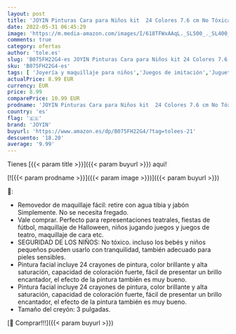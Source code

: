 ```yaml
---
layout: post
title: 'JOYIN Pinturas Cara para Niños kit  24 Colores 7.6 cm No Tóxica Crayones Pintura Facial-Perfectos para Fiesta Carnaval  Cosplay  Pascua de Resurrección  Halloween  Navidad'
date: 2022-05-31 06:45:29
image: 'https://m.media-amazon.com/images/I/618TFWxAAqL._SL500_._SL400_.jpg'
comments: true
category: ofertas
author: 'tole.es'
slug: 'B075FH22G4-es JOYIN Pinturas Cara para Niños kit 24 Colores 7.6 cm No...'
sku: 'B075FH22G4-es'
tags: [ 'Joyería y maquillaje para niños','Juegos de imitación','Juguetes','Juguetes y juegos','Maquillaje para niños','joyin','navidad','🇪🇸', ]
actualPrice: 8.99 EUR
currency: EUR
price: 8.99
comparePrice: 10.99 EUR
prodname: 'JOYIN Pinturas Cara para Niños kit  24 Colores 7.6 cm No Tóxica Crayones Pintura Facial-Perfectos para Fiesta Carnaval  Cosplay  Pascua de Resurrección  Halloween  Navidad'
country: 'es'
flag: '🇪🇸'
brand: 'JOYIN'
buyurl: 'https://www.amazon.es/dp/B075FH22G4/?tag=tolees-21'
descuento: '18.20'
average: '9.99'
---
```


Tienes [{{< param title >}}]({{< param buyurl >}}) aqui!

[![{{< param prodname >}}]({{< param image >}})]({{< param buyurl >}})

🔎:

- Removedor de maquillaje fácil: retire con agua tibia y jabón Simplemente. No se necesita fregado.
- Vale comprar. Perfecto para representaciones teatrales, fiestas de fútbol, maquillaje de Halloween, niños jugando juegos y juegos de teatro, maquillaje de cara etc.
- SEGURIDAD DE LOS NIÑOS: No tóxico. incluso los bebés y niños pequeños pueden usarlo con tranquilidad, también adecuado para pieles sensibles.
- Pintura facial incluye 24 crayones de pintura, color brillante y alta saturación, capacidad de coloración fuerte, fácil de presentar un brillo encantador, el efecto de la pintura también es muy bueno.
- Pintura facial incluye 24 crayones de pintura, color brillante y alta saturación, capacidad de coloración fuerte, fácil de presentar un brillo encantador, el efecto de la pintura también es muy bueno.
- Tamaño del creyón: 3 pulgadas.

[🛒 Comprar!!!]({{< param buyurl >}})
